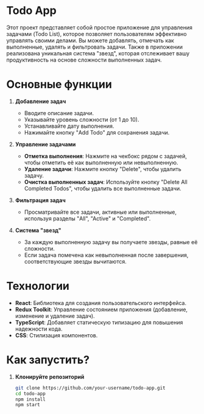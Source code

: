 # Todo App

Этот проект представляет собой простое приложение для управления задачами (Todo List), которое позволяет пользователям эффективно управлять своими делами. Вы можете добавлять, отмечать как выполненные, удалять и фильтровать задачи. Также в приложении реализована уникальная система "звезд", которая отслеживает вашу продуктивность на основе сложности выполненных задач.

# Основные функции

1. **Добавление задач**
   - Вводите описание задачи.
   - Указывайте уровень сложности (от 1 до 10).
   - Устанавливайте дату выполнения.
   - Нажимайте кнопку "Add Todo" для сохранения задачи.

2. **Управление задачами**
   - **Отметка выполнения**: Нажмите на чекбокс рядом с задачей, чтобы отметить её как выполненную или невыполненную.
   - **Удаление задачи**: Нажмите кнопку "Delete", чтобы удалить задачу.
   - **Очистка выполненных задач**: Используйте кнопку "Delete All Completed Todos", чтобы удалить все выполненные задачи.

3. **Фильтрация задач**
   - Просматривайте все задачи, активные или выполненные, используя разделы "All", "Active" и "Completed".

4. **Система "звезд"**
   - За каждую выполненную задачу вы получаете звезды, равные её сложности.
   - Если задача помечена как невыполненная после завершения, соответствующие звезды вычитаются.

# Технологии

- **React**: Библиотека для создания пользовательского интерфейса.
- **Redux Toolkit**: Управление состоянием приложения (добавление, изменение и удаление задач).
- **TypeScript**: Добавляет статическую типизацию для повышения надежности кода.
- **CSS**: Стилизация компонентов.

# Как запустить?

1. **Клонируйте репозиторий**
   ```bash
   git clone https://github.com/your-username/todo-app.git
   cd todo-app
   npm install
   npm start
   ```
